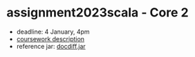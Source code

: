 # assignment2023scala - Core 2

* deadline: 4 January, 4pm
* [coursework description](https://nms.kcl.ac.uk/christian.urban/core_cw02.pdf)
* reference jar:
    [docdiff.jar](https://nms.kcl.ac.uk/christian.urban/docdiff.jar)